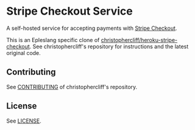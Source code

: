 # Stripe Checkout Service

A self-hosted service for accepting payments with [Stripe Checkout](https://stripe.com/docs/checkout).

This is an Epleslang specific clone of [christophercliff/heroku-stripe-checkout](https://github.com/christophercliff/heroku-stripe-checkout). See christophercliff's repository for instructions and the latest original code.

## Contributing

See [CONTRIBUTING](https://github.com/christophercliff/heroku-stripe-checkout/blob/master/CONTRIBUTING.md) of christophercliff's repository.

## License

See [LICENSE](https://github.com/epleslang/heroku-stripe-checkout/blob/master/LICENSE.md).
